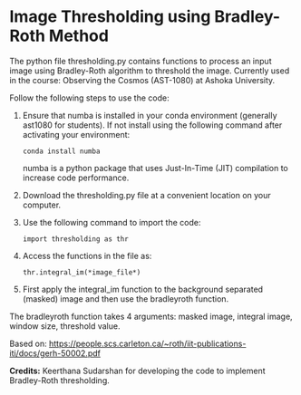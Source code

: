 # Image Thresholding using Bradley-Roth Method

The python file thresholding.py contains functions to process an input image using Bradley-Roth algorithm to threshold the image. Currently used in the course: Observing the Cosmos (AST-1080) at Ashoka University.


Follow the following steps to use the code:

1) Ensure that numba is installed in your conda environment (generally ast1080 for students). If not install using the following command after activating your environment:

   ``` conda install numba ```

   numba is a python package that uses Just-In-Time (JIT) compilation to increase code performance.

2) Download the thresholding.py file at a convenient location on your computer.

3) Use the following command to import the code:

   ```import thresholding as thr ```

4) Access the functions in the file as:

   ``` thr.integral_im(*image_file*) ```

5) First apply the integral_im function to the background separated (masked) image and then use the bradleyroth function.


The bradleyroth function takes 4 arguments: masked image, integral image, window size, threshold value.

Based on: https://people.scs.carleton.ca/~roth/iit-publications-iti/docs/gerh-50002.pdf



**Credits:** Keerthana Sudarshan for developing the code to implement Bradley-Roth thresholding.
